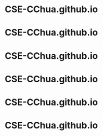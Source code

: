 # CSE-CChua.github.io
# CSE-CChua.github.io
# CSE-CChua.github.io
# CSE-CChua.github.io
# CSE-CChua.github.io
# CSE-CChua.github.io
